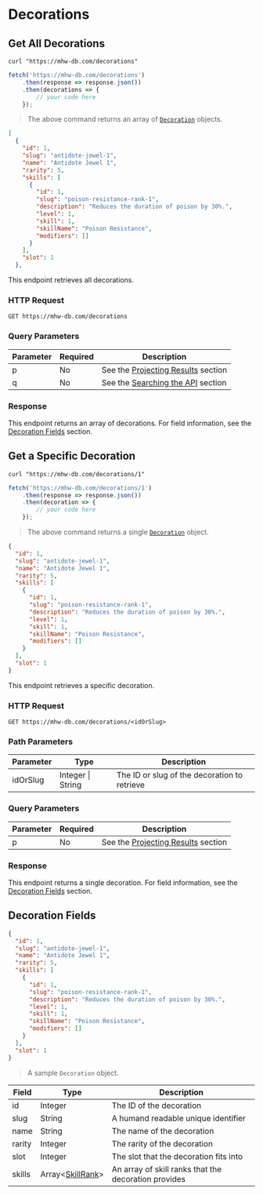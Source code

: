 # Decorations
## Get All Decorations
```shell
curl "https://mhw-db.com/decorations"
```

```javascript
fetch('https://mhw-db.com/decorations')
    .then(response => response.json())
    .then(decorations => {
        // your code here
    });
```

> The above command returns an array of [`Decoration`](#decoration-fields) objects.

```json
[
  {
    "id": 1,
    "slug": "antidote-jewel-1",
    "name": "Antidote Jewel 1",
    "rarity": 5,
    "skills": [
      {
        "id": 1,
        "slug": "poison-resistance-rank-1",
        "description": "Reduces the duration of poison by 30%.",
        "level": 1,
        "skill": 1,
        "skillName": "Poison Resistance",
        "modifiers": []
      }
    ],
    "slot": 1
  },
```

This endpoint retrieves all decorations.

### HTTP Request
`GET https://mhw-db.com/decorations`

### Query Parameters
Parameter | Required | Description
--------- | -------- | -----------
p | No | See the [Projecting Results](#projecting-results) section
q | No | See the [Searching the API](#searching-the-api) section

### Response
This endpoint returns an array of decorations. For field information, see the [Decoration Fields](#decoration-fields) section.

## Get a Specific Decoration
```shell
curl "https://mhw-db.com/decorations/1"
```

```javascript
fetch('https://mhw-db.com/decorations/1')
    .then(response => response.json())
    .then(decoration => {
        // your code here
    });
```

> The above command returns a single [`Decoration`](#decoration-fields) object.

```json
{
  "id": 1,
  "slug": "antidote-jewel-1",
  "name": "Antidote Jewel 1",
  "rarity": 5,
  "skills": [
    {
      "id": 1,
      "slug": "poison-resistance-rank-1",
      "description": "Reduces the duration of poison by 30%.",
      "level": 1,
      "skill": 1,
      "skillName": "Poison Resistance",
      "modifiers": []
    }
  ],
  "slot": 1
}
```

This endpoint retrieves a specific decoration.


### HTTP Request
`GET https://mhw-db.com/decorations/<idOrSlug>`

### Path Parameters
Parameter | Type | Description
--------- | ---- | -----------
idOrSlug | Integer &#124; String | The ID or slug of the decoration to retrieve

### Query Parameters
Parameter | Required | Description
--------- | -------- | -----------
p | No | See the [Projecting Results](#projecting-results) section

### Response
This endpoint returns a single decoration. For field information, see the [Decoration Fields](#decoration-fields) section.

## Decoration Fields
```json
{
  "id": 1,
  "slug": "antidote-jewel-1",
  "name": "Antidote Jewel 1",
  "rarity": 5,
  "skills": [
    {
      "id": 1,
      "slug": "poison-resistance-rank-1",
      "description": "Reduces the duration of poison by 30%.",
      "level": 1,
      "skill": 1,
      "skillName": "Poison Resistance",
      "modifiers": []
    }
  ],
  "slot": 1
}
```

> A sample `Decoration` object.

Field | Type | Description
----- | ---- | -----------
id | Integer | The ID of the decoration
slug | String | A humand readable unique identifier
name | String | The name of the decoration
rarity | Integer | The rarity of the decoration
slot | Integer | The slot that the decoration fits into
skills | Array&lt;[SkillRank](#skillrank-fields)&gt; | An array of skill ranks that the decoration provides